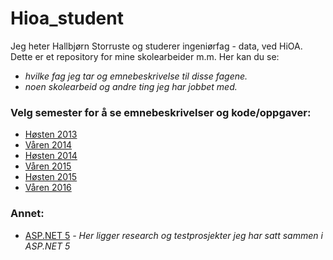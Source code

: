 # Hioa_student
Jeg heter Hallbjørn Storruste og studerer ingeniørfag - data, ved HiOA.
Dette er et repository for mine skolearbeider m.m.
Her kan du se:
 - *hvilke fag jeg tar og emnebeskrivelse til disse fagene.*
 - *noen skolearbeid og andre ting jeg har jobbet med.*

### Velg semester for å se emnebeskrivelser og kode/oppgaver:
  - [Høsten 2013](https://github.com/s165519/Hioa_student/tree/master/H2013/fag2013h.md)
  - [Våren 2014](https://github.com/s165519/Hioa_student/tree/master/V2014/fag2014v.md)
  - [Høsten 2014](https://github.com/s165519/Hioa_student/tree/master/H2014/fag2014h.md)
  - [Våren 2015](https://github.com/s165519/Hioa_student/tree/master/V2015/fag2015v.md)
  - [Høsten 2015](https://github.com/s165519/Hioa_student/blob/master/H2015/fag2015h.md)
  - [Våren 2016](https://github.com/s165519/Hioa_student/blob/master/V2016/README.md)

### Annet:
 - [ASP.NET 5](https://github.com/s165519/ASPNET5Examples) *- Her ligger research og testprosjekter jeg har satt sammen i ASP.NET 5*
